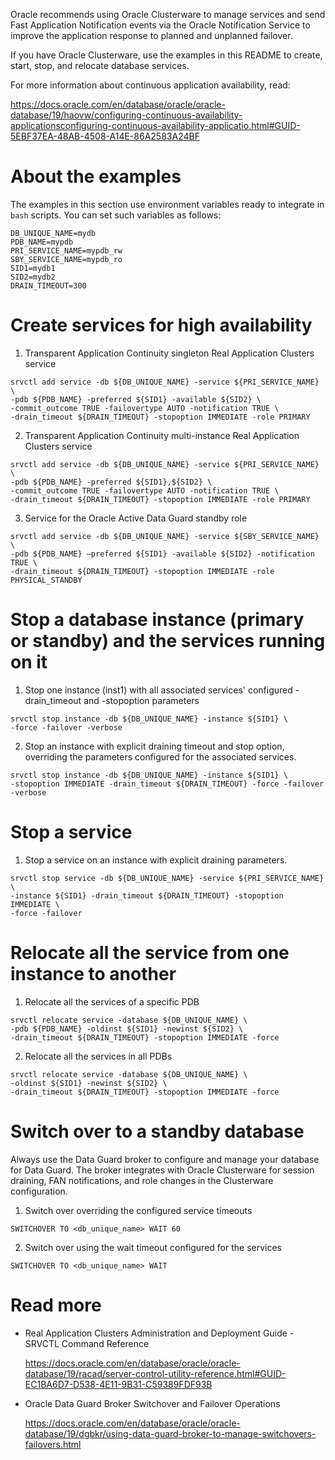 Oracle recommends using Oracle Clusterware to manage services and send Fast Application Notification events via the Oracle Notification Service to improve the application response to planned and unplanned failover.

If you have Oracle Clusterware, use the examples in this README to create, start, stop, and relocate database services.

For more information about continuous application availability, read:

https://docs.oracle.com/en/database/oracle/oracle-database/19/haovw/configuring-continuous-availability-applicationsconfiguring-continuous-availability-applicatio.html#GUID-5EBF37EA-48AB-4508-A14E-86A2583A24BF



# About the examples

The examples in this section use environment variables ready to integrate in `bash` scripts.
You can set such variables as follows:
```
DB_UNIQUE_NAME=mydb
PDB_NAME=mypdb
PRI_SERVICE_NAME=mypdb_rw
SBY_SERVICE_NAME=mypdb_ro
SID1=mydb1
SID2=mydb2
DRAIN_TIMEOUT=300
```

# Create services for high availability

1. Transparent Application Continuity singleton Real Application Clusters service

  ```
srvctl add service -db ${DB_UNIQUE_NAME} -service ${PRI_SERVICE_NAME} \
 -pdb ${PDB_NAME} -preferred ${SID1} -available ${SID2} \
 -commit_outcome TRUE -failovertype AUTO -notification TRUE \
 -drain_timeout ${DRAIN_TIMEOUT} -stopoption IMMEDIATE -role PRIMARY
```

2. Transparent Application Continuity multi-instance Real Application Clusters service

  ```
srvctl add service -db ${DB_UNIQUE_NAME} -service ${PRI_SERVICE_NAME} \
 -pdb ${PDB_NAME} -preferred ${SID1},${SID2} \
 -commit_outcome TRUE -failovertype AUTO -notification TRUE \
 -drain_timeout ${DRAIN_TIMEOUT} -stopoption IMMEDIATE -role PRIMARY
```

3. Service for the Oracle Active Data Guard standby role
  ```
srvctl add service -db ${DB_UNIQUE_NAME} -service ${SBY_SERVICE_NAME} \
 -pdb ${PDB_NAME} –preferred ${SID1} -available ${SID2} -notification TRUE \
 -drain_timeout ${DRAIN_TIMEOUT} -stopoption IMMEDIATE -role PHYSICAL_STANDBY
```

# Stop a database instance (primary or standby) and the services running on it

1. Stop one instance (inst1) with all associated services' configured -drain_timeout and -stopoption parameters

  ```
srvctl stop instance -db ${DB_UNIQUE_NAME} -instance ${SID1} \
 -force -failover -verbose
```

2. Stop an instance with explicit draining timeout and stop option, overriding the parameters configured for the associated services.

  ```
srvctl stop instance -db ${DB_UNIQUE_NAME} -instance ${SID1} \
 -stopoption IMMEDIATE -drain_timeout ${DRAIN_TIMEOUT} -force -failover -verbose
 ```

# Stop a service

1. Stop a service on an instance with explicit draining parameters.

  ```
srvctl stop service -db ${DB_UNIQUE_NAME} -service ${PRI_SERVICE_NAME} \
 -instance ${SID1} -drain_timeout ${DRAIN_TIMEOUT} -stopoption IMMEDIATE \
 -force -failover
```

# Relocate all the service from one instance to another

1. Relocate all the services of a specific PDB

  ```
srvctl relocate service -database ${DB_UNIQUE_NAME} \
  -pdb ${PDB_NAME} -oldinst ${SID1} -newinst ${SID2} \
  -drain_timeout ${DRAIN_TIMEOUT} -stopoption IMMEDIATE -force
```

2. Relocate all the services in all PDBs

  ```
srvctl relocate service -database ${DB_UNIQUE_NAME} \
 -oldinst ${SID1} -newinst ${SID2} \
 -drain_timeout ${DRAIN_TIMEOUT} -stopoption IMMEDIATE -force
```

# Switch over to a standby database

Always use the Data Guard broker to configure and manage your database for Data Guard.
The broker integrates with Oracle Clusterware for session draining, FAN notifications, and role changes in the Clusterware configuration.

1. Switch over overriding the configured service timeouts

  ```
SWITCHOVER TO <db_unique_name> WAIT 60
```

2. Switch over using the wait timeout configured for the services

  ```
SWITCHOVER TO <db_unique_name> WAIT
```

# Read more
* Real Application Clusters Administration and Deployment Guide -  SRVCTL Command Reference

  https://docs.oracle.com/en/database/oracle/oracle-database/19/racad/server-control-utility-reference.html#GUID-EC1BA6D7-D538-4E11-9B31-C59389FDF93B

* Oracle Data Guard Broker Switchover and Failover Operations

  https://docs.oracle.com/en/database/oracle/oracle-database/19/dgbkr/using-data-guard-broker-to-manage-switchovers-failovers.html
